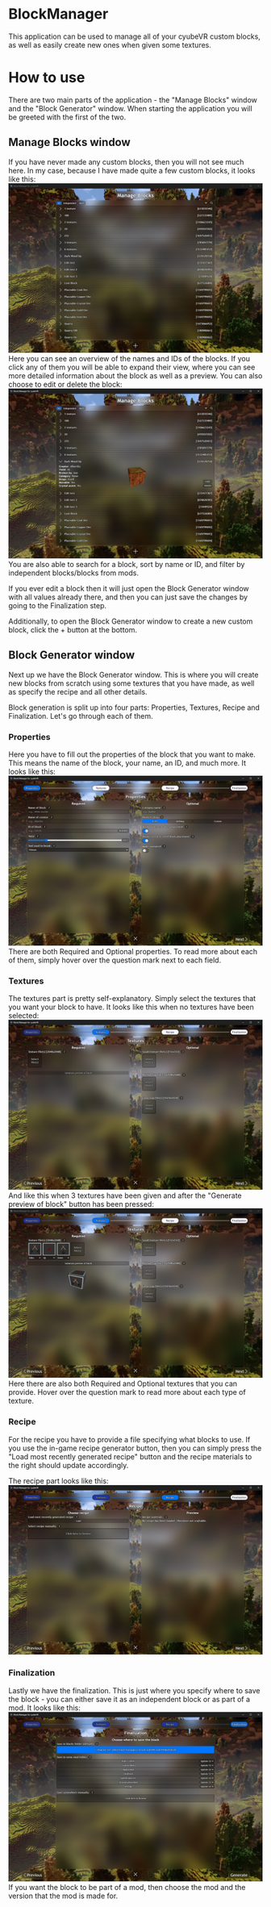 # BlockManager
This application can be used to manage all of your cyubeVR custom blocks, as well as easily create new ones when given some textures.

# How to use
There are two main parts of the application - the "Manage Blocks" window and the "Block Generator" window. When starting the application 
you will be greeted with the first of the two.
## Manage Blocks window
If you have never made any custom blocks, then you will not see much here. In my case, because I have made quite a few custom blocks, it looks
like this:
![Image of Manage Blocks window](readme_images/1.png)
Here you can see an overview of the names and IDs of the blocks. If you click any of them you will be able to expand their view, where you
can see more detailed information about the block as well as a preview. You can also choose to edit or delete the block:
![Image of expanded view of block](readme_images/2.png)
You are also able to search for a block, sort by name or ID, and filter by independent blocks/blocks from mods.

If you ever edit a block then it will just open the Block Generator window with all values already there, and then you can just save 
the changes by going to the Finalization step.

Additionally, to open the Block Generator window to create a new custom block, click the + button at the bottom.

## Block Generator window
Next up we have the Block Generator window. This is where you will create new blocks from scratch using some textures that
you have made, as well as specify the recipe and all other details.

Block generation is split up into four parts: Properties, Textures, Recipe and Finalization. Let's go through each of them.
### Properties
Here you have to fill out the properties of the block that you want to make. This means the name of the block, your name, an ID,
and much more. It looks like this:
![Image of Properties part of block generation](readme_images/3.png)
There are both Required and Optional properties. To read more about each of them, simply hover over the question mark next to
each field.

### Textures
The textures part is pretty self-explanatory. Simply select the textures that you want your block to have. It looks like this
when no textures have been selected:
![Image of empty textures part](readme_images/4.png)
And like this when 3 textures have been given and after the "Generate preview of block" button has been pressed:
![Image of non-empty textures part](readme_images/5.png)
Here there are also both Required and Optional textures that you can provide. Hover over the question mark to read more about
each type of texture.

### Recipe
For the recipe you have to provide a file specifying what blocks to use.
If you use the in-game recipe generator button, then you can simply press the "Load most recently generated recipe" button and the recipe materials to the right should update accordingly.

The recipe part looks like this:
![Image of recipe part](readme_images/6.png)

### Finalization
Lastly we have the finalization. This is just where you specify where to save the block - you can either save it as an independent
block or as part of a mod. It looks like this:
![Image of finalization part](readme_images/7.png)
If you want the block to be part of a mod, then choose the mod and the version that the mod is made for.
